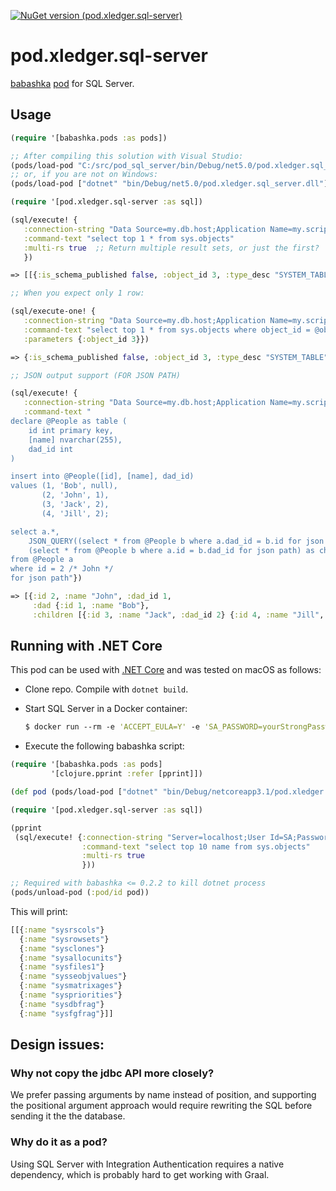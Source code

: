 [![NuGet version (pod.xledger.sql-server)](https://img.shields.io/nuget/v/pod.xledger.sql-server.svg?style=flat-square)](https://www.nuget.org/packages/pod.xledger.sql-server/)
 
 # pod.xledger.sql-server

[babashka](https://github.com/borkdude/babashka) [pod](https://github.com/babashka/babashka.pods) for SQL Server.

## Usage

```clojure
(require '[babashka.pods :as pods])

;; After compiling this solution with Visual Studio:
(pods/load-pod "C:/src/pod_sql_server/bin/Debug/net5.0/pod.xledger.sql_server.exe")
;; or, if you are not on Windows:
(pods/load-pod ["dotnet" "bin/Debug/net5.0/pod.xledger.sql_server.dll"])

(require '[pod.xledger.sql-server :as sql])

(sql/execute! {
   :connection-string "Data Source=my.db.host;Application Name=my.script;Initial Catalog=my_db_name;Integrated Security=True" 
   :command-text "select top 1 * from sys.objects"
   :multi-rs true  ;; Return multiple result sets, or just the first?
   })

=> [[{:is_schema_published false, :object_id 3, :type_desc "SYSTEM_TABLE", :modify_date "2014-02-20T20:48:35.277", :name "sysrscols", :create_date "2014-02-20T20:48:35.27", :parent_object_id 0, :principal_id nil, :type "S ", :is_ms_shipped true, :is_published false, :schema_id 4}]]

;; When you expect only 1 row:

(sql/execute-one! {
   :connection-string "Data Source=my.db.host;Application Name=my.script;Initial Catalog=my_db_name;Integrated Security=True"
   :command-text "select top 1 * from sys.objects where object_id = @object_id"
   :parameters {:object_id 3}})

=> {:is_schema_published false, :object_id 3, :type_desc "SYSTEM_TABLE", :modify_date "2014-02-20T20:48:35.277", :name "sysrscols", :create_date "2014-02-20T20:48:35.27", :parent_object_id 0, :principal_id nil, :type "S ", :is_ms_shipped true, :is_published false, :schema_id 4}

;; JSON output support (FOR JSON PATH)

(sql/execute! {
   :connection-string "Data Source=my.db.host;Application Name=my.script;Initial Catalog=my_db_name;Integrated Security=True"
   :command-text "
declare @People as table (
    id int primary key,
    [name] nvarchar(255),
    dad_id int    
)

insert into @People([id], [name], dad_id)
values (1, 'Bob', null),
       (2, 'John', 1),
       (3, 'Jack', 2),
       (4, 'Jill', 2);

select a.*,
    JSON_QUERY((select * from @People b where a.dad_id = b.id for json path, without_array_wrapper)) as dad,
    (select * from @People b where a.id = b.dad_id for json path) as children
from @People a
where id = 2 /* John */
for json path"})

=> [{:id 2, :name "John", :dad_id 1, 
     :dad {:id 1, :name "Bob"}, 
     :children [{:id 3, :name "Jack", :dad_id 2} {:id 4, :name "Jill", :dad_id 2}]}]
```

## Running with .NET Core

This pod can be used with [.NET Core](https://dotnet.microsoft.com/download) and was tested on macOS as follows:

- Clone repo. Compile with `dotnet build`.
- Start SQL Server in a Docker container:

  ``` clojure
  $ docker run --rm -e 'ACCEPT_EULA=Y' -e 'SA_PASSWORD=yourStrongPassword1234' -e 'MSSQL_PID=Express' -p 1433:1433 mcr.microsoft.com/mssql/server:2017-latest-ubuntu
  ```

- Execute the following babashka script:

``` clojure
(require '[babashka.pods :as pods]
         '[clojure.pprint :refer [pprint]])

(def pod (pods/load-pod ["dotnet" "bin/Debug/netcoreapp3.1/pod.xledger.sql_server.dll"]))

(require '[pod.xledger.sql-server :as sql])

(pprint
 (sql/execute! {:connection-string "Server=localhost;User Id=SA;Password=yourStrongPassword1234;"
                :command-text "select top 10 name from sys.objects"
                :multi-rs true
                }))

;; Required with babashka <= 0.2.2 to kill dotnet process
(pods/unload-pod (:pod/id pod))
```

This will print:

``` clojure
[[{:name "sysrscols"}
  {:name "sysrowsets"}
  {:name "sysclones"}
  {:name "sysallocunits"}
  {:name "sysfiles1"}
  {:name "sysseobjvalues"}
  {:name "sysmatrixages"}
  {:name "syspriorities"}
  {:name "sysdbfrag"}
  {:name "sysfgfrag"}]]
```

## Design issues:

### Why not copy the jdbc API more closely?

We prefer passing arguments by name instead of position, and supporting the positional argument approach would require rewriting the SQL before sending it the the database.

### Why do it as a pod?

Using SQL Server with Integration Authentication requires a native dependency, which is probably hard to get working with Graal.
